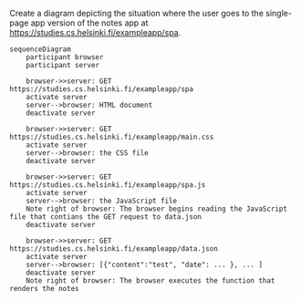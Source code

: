 Create a diagram depicting the situation where the user goes to the single-page app version of the notes app at https://studies.cs.helsinki.fi/exampleapp/spa.

```mermaid
sequenceDiagram
    participant browser
    participant server

    browser->>server: GET https://studies.cs.helsinki.fi/exampleapp/spa
    activate server
    server-->browser: HTML document
    deactivate server

    browser->>server: GET https://studies.cs.helsinki.fi/exampleapp/main.css
    activate server
    server-->browser: the CSS file
    deactivate server

    browser->>server: GET https://studies.cs.helsinki.fi/exampleapp/spa.js
    activate server
    server-->browser: the JavaScript file
    Note right of browser: The browser begins reading the JavaScript file that contians the GET request to data.json
    deactivate server

    browser->>server: GET https://studies.cs.helsinki.fi/exampleapp/data.json
    activate server
    server-->browser: [{"content":"test", "date": ... }, ... ]
    deactivate server
    Note right of browser: The browser executes the function that renders the notes
```
